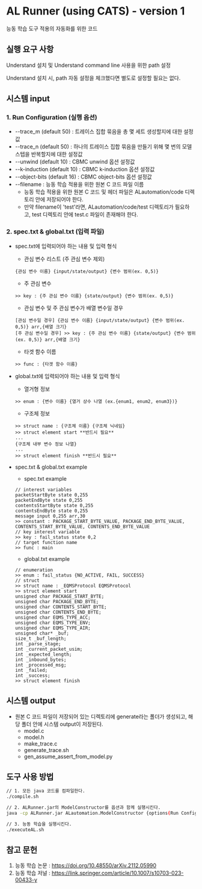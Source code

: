 # AL Runner (using CATS) - version 1
능동 학습 도구 적용의 자동화를 위한 코드

## 실행 요구 사항
Understand 설치 및 Understand command line 사용을 위한 path 설정

Understand 설치 시, path 자동 설정을 체크했다면 별도로 설정할 필요는 없다.

## 시스템 input
### 1. Run Configuration (실행 옵션)
* --trace_m (default 50) : 트레이스 집합 묶음을 총 몇 세트 생성할지에 대한 설정값
* --trace_n (default 50) : 하나의 트레이스 집합 묶음을 만들기 위해 몇 번의 모델 스텝을 반복할지에 대한 설정값
* --unwind (default 10) : CBMC unwind 옵션 설정값
* --k-induction (default 10) : CBMC k-induction 옵션 설정값
* --object-bits (default 16) : CBMC object-bits 옵션 설정값
* --filename : 능동 학습 적용을 위한 원본 C 코드 파일 이름
  * 능동 학습 적용을 위한 원본 C 코드 및 헤더 파일은 ALautomation/code 디렉토리 안에 저장되어야 한다.
  * 만약 filename이 'test'라면, ALautomation/code/test 디렉토리가 필요하고, test 디렉토리 안에 test.c 파일이 존재해야 한다.

### 2. spec.txt & global.txt (입력 파일)
* spec.txt에 입력되어야 하는 내용 및 입력 형식
  * 관심 변수 리스트 (주 관심 변수 제외)
  ```plaintext
  {관심 변수 이름} {input/state/output} {변수 범위(ex. 0,5)}
  ``` 
  * 주 관심 변수
  ```plaintext
  >> key : {주 관심 변수 이름} {state/output} {변수 범위(ex. 0,5)}
  ```
  * 관심 변수 및 주 관심 변수가 배열 변수일 경우
  ```plaintext
  [관심 변수일 경우] {관심 변수 이름} {input/state/output} {변수 범위(ex. 0,5)} arr,{배열 크기}
  [주 관심 변수일 경우] >> key : {주 관심 변수 이름} {state/output} {변수 범위(ex. 0,5)} arr,{배열 크기}
  ``` 
  * 타겟 함수 이름
  ```plaintext
  >> func : {타겟 함수 이름}
  ```
* global.txt에 입력되어야 하는 내용 및 입력 형식
  * 열거형 정보
  ```plaintext
  >> enum : {변수 이름} {열거 상수 나열 (ex.{enum1, enum2, enum3})}
  ```
  * 구조체 정보
  ```plaintext
  >> struct name : {구조체 이름} {구조체 닉네임}
  >> struct element start **반드시 필요**
  ...
  {구조체 내부 변수 정보 나열}
  ...
  >> struct element finish **반드시 필요**
  ```
  
* spec.txt & global.txt example
  * spec.txt example
  ```plaintext
  // interest variables
  packetStartByte state 0,255
  packetEndByte state 0,255
  contentsStartByte state 0,255
  contentsEndByte state 0,255
  message input 0,255 arr,30
  >> constant : PACKAGE_START_BYTE_VALUE, PACKAGE_END_BYTE_VALUE, CONTENTS_START_BYTE_VALUE, CONTENTS_END_BYTE_VALUE
  // key interest variable
  >> key : fail_status state 0,2
  // target function name
  >> func : main
  ```
 
  * global.txt example
  ```plaintext
  // enumeration
  >> enum : fail_status {NO_ACTIVE, FAIL, SUCCESS}
  // struct
  >> struct name : _EQMSProtocol EQMSProtocol
  >> struct element start
  unsigned char PACKAGE_START_BYTE;
  unsigned char PACKAGE_END_BYTE;
  unsigned char CONTENTS_START_BYTE;
  unsigned char CONTENTS_END_BYTE;
  unsigned char EQMS_TYPE_ACC;
  unsigned char EQMS_TYPE_ENV;
  unsigned char EQMS_TYPE_AIR;
  unsigned char* _buf;
  size_t _buf_length;
  int _parse_stage;
  int _current_packet_usim;
  int _expected_length;
  int _inbound_bytes;
  int _processed_msg;
  int _failed;
  int _success;
  >> struct element finish
  ```

## 시스템 output
* 원본 C 코드 파일이 저장되어 있는 디렉토리에 generate라는 폴더가 생성되고, 해당 폴더 안에 시스템 output이 저장된다.
  * model.c
  * model.h
  * make_trace.c
  * generate_trace.sh
  * gen_assume_assert_from_model.py

## 도구 사용 방법
```sh
// 1. 모든 java 코드를 컴파일한다.
./compile.sh

// 2. ALRunner.jar의 ModelConstructor를 옵션과 함께 실행시킨다.
java -cp ALRunner.jar ALautomation.ModelConstructor {options(Run Configuration 참고)}

// 3. 능동 학습을 실행시킨다.
./executeAL.sh
```

## 참고 문헌
1. 능동 학습 논문 : https://doi.org/10.48550/arXiv.2112.05990
2. 능동 학습 저널 : https://link.springer.com/article/10.1007/s10703-023-00433-y
